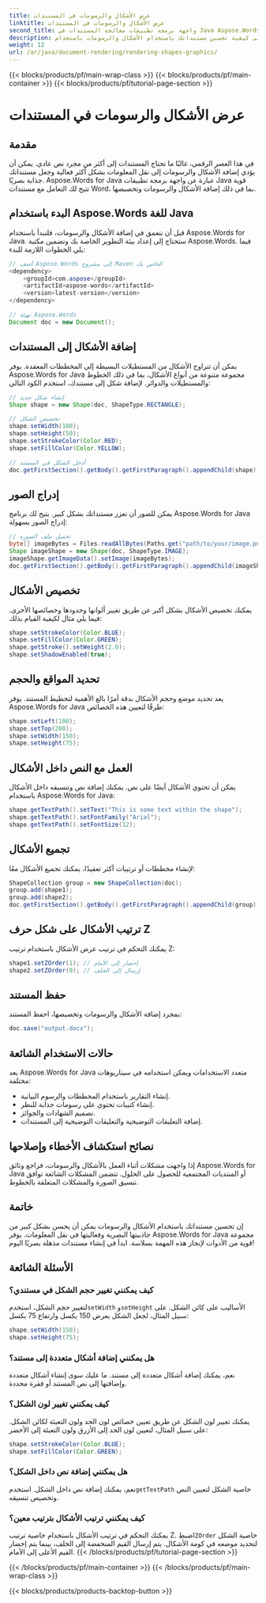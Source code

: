 ```yaml
---
title: عرض الأشكال والرسومات في المستندات
linktitle: عرض الأشكال والرسومات في المستندات
second_title: واجهة برمجة تطبيقات معالجة المستندات في Java Aspose.Words
description: تعرف على كيفية تحسين مستنداتك باستخدام الأشكال والرسومات باستخدام Aspose.Words for Java. أنشئ محتوى مذهلاً بصريًا دون عناء.
weight: 12
url: /ar/java/document-rendering/rendering-shapes-graphics/
---
```


{{< blocks/products/pf/main-wrap-class >}}
{{< blocks/products/pf/main-container >}}
{{< blocks/products/pf/tutorial-page-section >}}

# عرض الأشكال والرسومات في المستندات

## مقدمة

في هذا العصر الرقمي، غالبًا ما تحتاج المستندات إلى أكثر من مجرد نص عادي. يمكن أن يؤدي إضافة الأشكال والرسومات إلى نقل المعلومات بشكل أكثر فعالية وجعل مستنداتك جذابة بصريًا. Aspose.Words for Java عبارة عن واجهة برمجة تطبيقات Java قوية تتيح لك التعامل مع مستندات Word، بما في ذلك إضافة الأشكال والرسومات وتخصيصها.

## البدء باستخدام Aspose.Words للغة Java

قبل أن نتعمق في إضافة الأشكال والرسومات، فلنبدأ باستخدام Aspose.Words for Java. ستحتاج إلى إعداد بيئة التطوير الخاصة بك وتضمين مكتبة Aspose.Words. فيما يلي الخطوات اللازمة للبدء:

```java
// أضف Aspose.Words إلى مشروع Maven الخاص بك
<dependency>
    <groupId>com.aspose</groupId>
    <artifactId>aspose-words</artifactId>
    <version>latest-version</version>
</dependency>

// تهيئة Aspose.Words
Document doc = new Document();
```

## إضافة الأشكال إلى المستندات

يمكن أن تتراوح الأشكال من المستطيلات البسيطة إلى المخططات المعقدة. يوفر Aspose.Words for Java مجموعة متنوعة من أنواع الأشكال، بما في ذلك الخطوط والمستطيلات والدوائر. لإضافة شكل إلى مستندك، استخدم الكود التالي:

```java
// إنشاء شكل جديد
Shape shape = new Shape(doc, ShapeType.RECTANGLE);

// تخصيص الشكل
shape.setWidth(100);
shape.setHeight(50);
shape.setStrokeColor(Color.RED);
shape.setFillColor(Color.YELLOW);

// أدخل الشكل في المستند
doc.getFirstSection().getBody().getFirstParagraph().appendChild(shape);
```

## إدراج الصور

يمكن للصور أن تعزز مستنداتك بشكل كبير. يتيح لك برنامج Aspose.Words for Java إدراج الصور بسهولة:

```java
// تحميل ملف الصورة
byte[] imageBytes = Files.readAllBytes(Paths.get("path/to/your/image.png"));
Shape imageShape = new Shape(doc, ShapeType.IMAGE);
imageShape.getImageData().setImage(imageBytes);
doc.getFirstSection().getBody().getFirstParagraph().appendChild(imageShape);
```

## تخصيص الأشكال

يمكنك تخصيص الأشكال بشكل أكبر عن طريق تغيير ألوانها وحدودها وخصائصها الأخرى. فيما يلي مثال لكيفية القيام بذلك:

```java
shape.setStrokeColor(Color.BLUE);
shape.setFillColor(Color.GREEN);
shape.getStroke().setWeight(2.0);
shape.setShadowEnabled(true);
```

## تحديد المواقع والحجم

يعد تحديد موضع وحجم الأشكال بدقة أمرًا بالغ الأهمية لتخطيط المستند. يوفر Aspose.Words for Java طرقًا لتعيين هذه الخصائص:

```java
shape.setLeft(100);
shape.setTop(200);
shape.setWidth(150);
shape.setHeight(75);
```

## العمل مع النص داخل الأشكال

يمكن أن تحتوي الأشكال أيضًا على نص. يمكنك إضافة نص وتنسيقه داخل الأشكال باستخدام Aspose.Words for Java:

```java
shape.getTextPath().setText("This is some text within the shape");
shape.getTextPath().setFontFamily("Arial");
shape.getTextPath().setFontSize(12);
```

## تجميع الأشكال

لإنشاء مخططات أو ترتيبات أكثر تعقيدًا، يمكنك تجميع الأشكال معًا:

```java
ShapeCollection group = new ShapeCollection(doc);
group.add(shape1);
group.add(shape2);
doc.getFirstSection().getBody().getFirstParagraph().appendChild(group);
```

## ترتيب الأشكال على شكل حرف Z

يمكنك التحكم في ترتيب عرض الأشكال باستخدام ترتيب Z:

```java
shape1.setZOrder(1); // إحضار إلى الأمام
shape2.setZOrder(0); // إرسال إلى الخلف
```

## حفظ المستند

بمجرد إضافة الأشكال والرسومات وتخصيصها، احفظ المستند:

```java
doc.save("output.docx");
```

## حالات الاستخدام الشائعة

يعد Aspose.Words for Java متعدد الاستخدامات ويمكن استخدامه في سيناريوهات مختلفة:

- إنشاء التقارير باستخدام المخططات والرسوم البيانية.
- إنشاء كتيبات تحتوي على رسومات جذابة للنظر.
- تصميم الشهادات والجوائز.
- إضافة التعليقات التوضيحية والتعليقات التوضيحية إلى المستندات.

## نصائح استكشاف الأخطاء وإصلاحها

إذا واجهت مشكلات أثناء العمل بالأشكال والرسومات، فراجع وثائق Aspose.Words for Java أو المنتديات المجتمعية للحصول على الحلول. تتضمن المشكلات الشائعة توافق تنسيق الصورة والمشكلات المتعلقة بالخطوط.

## خاتمة

إن تحسين مستنداتك باستخدام الأشكال والرسومات يمكن أن يحسن بشكل كبير من جاذبيتها البصرية وفعاليتها في نقل المعلومات. يوفر Aspose.Words for Java مجموعة قوية من الأدوات لإنجاز هذه المهمة بسلاسة. ابدأ في إنشاء مستندات مذهلة بصريًا اليوم!

## الأسئلة الشائعة

### كيف يمكنني تغيير حجم الشكل في مستندي؟

 لتغيير حجم الشكل، استخدم`setWidth` و`setHeight` الأساليب على كائن الشكل. على سبيل المثال، لجعل الشكل بعرض 150 بكسل وارتفاع 75 بكسل:

```java
shape.setWidth(150);
shape.setHeight(75);
```

### هل يمكنني إضافة أشكال متعددة إلى مستند؟

نعم، يمكنك إضافة أشكال متعددة إلى مستند. ما عليك سوى إنشاء أشكال متعددة وإضافتها إلى نص المستند أو فقرة محددة.

### كيف يمكنني تغيير لون الشكل؟

يمكنك تغيير لون الشكل عن طريق تعيين خصائص لون الحد ولون التعبئة لكائن الشكل. على سبيل المثال، لتعيين لون الحد إلى الأزرق ولون التعبئة إلى الأخضر:

```java
shape.setStrokeColor(Color.BLUE);
shape.setFillColor(Color.GREEN);
```

### هل يمكنني إضافة نص داخل الشكل؟

 نعم، يمكنك إضافة نص داخل الشكل. استخدم`getTextPath` خاصية الشكل لتعيين النص وتخصيص تنسيقه.

### كيف يمكنني ترتيب الأشكال بترتيب معين؟

 يمكنك التحكم في ترتيب الأشكال باستخدام خاصية ترتيب Z. اضبط`ZOrder` خاصية الشكل لتحديد موضعه في كومة الأشكال. يتم إرسال القيم المنخفضة إلى الخلف، بينما يتم إحضار القيم الأعلى إلى الأمام.
{{< /blocks/products/pf/tutorial-page-section >}}

{{< /blocks/products/pf/main-container >}}
{{< /blocks/products/pf/main-wrap-class >}}

{{< blocks/products/products-backtop-button >}}
